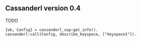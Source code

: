 ## Cassanderl version 0.4 ##

TODO

    {ok, Config} = cassanderl_sup:get_info().
    cassanderl:call(Config, describe_keyspace, ["keyspace1"]).

